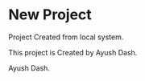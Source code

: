 # New Project

Project Created from local system.

This project is Created by Ayush Dash.

Ayush Dash.
